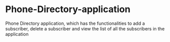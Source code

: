 # Phone-Directory-application
Phone Directory application, which has the functionalities to add a subscriber, delete a subscriber and view the list of all the subscribers in the application



